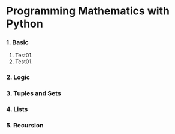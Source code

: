 # Programming Mathematics with Python

### 1. Basic
1) Test01.
2) Test01.

### 2. Logic

### 3. Tuples and Sets

### 4. Lists

### 5. Recursion